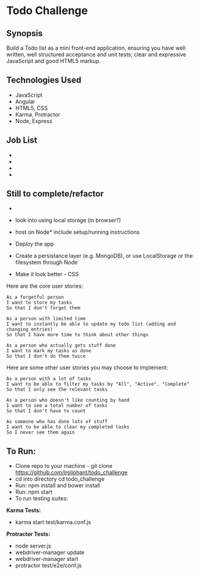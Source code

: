 Todo Challenge
===================


## Synopsis

Build a Todo list as a mini front-end application, ensuring you have well written, well structured acceptance and unit tests; clear and expressive JavaScript and good HTML5 markup.


## Technologies Used
- JavaScript
- Angular
- HTML5, CSS
- Karma, Protractor
- Node, Express



## Job List
*
*
*
*



## Still to complete/refactor
*
* look into using local storage (in browser?)
* host on Node* include setup/running instructions

* Deploy the app
* Create a persistance layer (e.g. MongoDB), or use LocalStorage or the filesystem through Node
* Make it look better - CSS






Here are the core user stories:

```
As a forgetful person
I want to store my tasks
So that I don't forget them

As a person with limited time
I want to instantly be able to update my todo list (adding and changing entries)
So that I have more time to think about other things

As a person who actually gets stuff done
I want to mark my tasks as done
So that I don't do them twice
```

Here are some other user stories you may choose to implement:

```
As a person with a lot of tasks
I want to be able to filter my tasks by "All", "Active", "Complete"
So that I only see the relevant tasks

As a person who doesn't like counting by hand
I want to see a total number of tasks
So that I don't have to count

As someone who has done lots of stuff
I want to be able to clear my completed tasks
So I never see them again
```


## To Run:

* Clone repo to your machine - git clone https://github.com/lroliphant/todo_challenge
* cd into directory cd todo_challenge
* Run: npm install and bower install
* Run: npm start
* To run testing suites:

**Karma Tests:**
* karma start test/karma.conf.js

**Protractor Tests:**
* node server.js
* webdriver-manager update
* webdriver-manager start
* protractor test/e2e/conf.js
